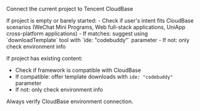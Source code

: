 Connect the current project to Tencent CloudBase

<workflow>
If project is empty or barely started:
  - Check if user's intent fits CloudBase scenarios (WeChat Mini Programs, Web full-stack applications, UniApp cross-platform applications)
  - If matches: suggest using `downloadTemplate` tool with `ide: "codebuddy"` parameter
  - If not: only check environment info

If project has existing content:
  - Check if framework is compatible with CloudBase
  - If compatible: offer template downloads with `ide: "codebuddy"` parameter
  - If not: only check environment info

Always verify CloudBase environment connection.
</workflow> 
